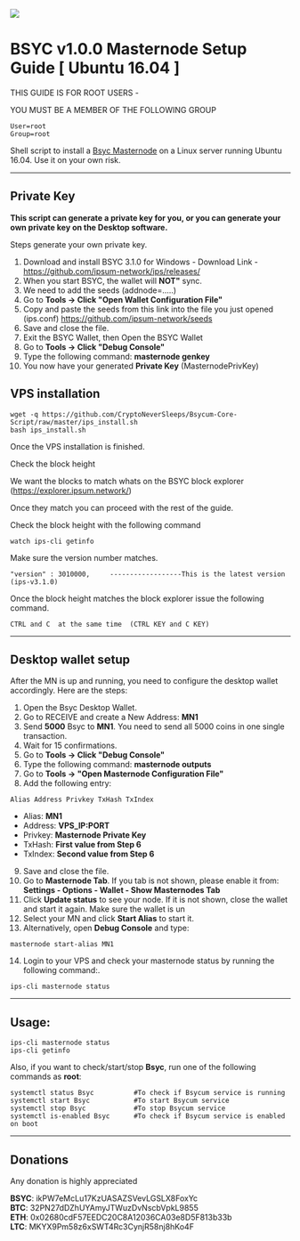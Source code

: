 ![](https://ipsum.network/images/logo-ipsum-coin-blue2x.png)

# BSYC v1.0.0 Masternode Setup Guide [ Ubuntu 16.04 ]

THIS GUIDE IS FOR ROOT USERS -

YOU MUST BE A MEMBER OF THE FOLLOWING GROUP
```
User=root
Group=root
```

Shell script to install a [Bsyc Masternode](https://ipsum.network/) on a Linux server running Ubuntu 16.04. Use it on your own risk.
***

## Private Key

**This script can generate a private key for you, or you can generate your own private key on the Desktop software.**

Steps generate your own private key. 
1.  Download and install BSYC 3.1.0 for Windows -   Download Link  - https://github.com/ipsum-network/ips/releases/
2.  When you start BSYC, the wallet will **NOT"** sync. 
3.  We need to add the seeds (addnode=.....)
4.  Go to **Tools -> Click "Open Wallet Configuration File"**  
5.  Copy and paste the seeds from this link into the file you just opened (ips.conf) https://github.com/ipsum-network/seeds
6.  Save and close the file.
7.  Exit the BSYC Wallet, then Open the BSYC Wallet
8.  Go to **Tools -> Click "Debug Console"** 
9.  Type the following command: **masternode genkey**  
10. You now have your generated **Private Key**  (MasternodePrivKey)


## VPS installation
```
wget -q https://github.com/CryptoNeverSleeps/Bsycum-Core-Script/raw/master/ips_install.sh
bash ips_install.sh
```
Once the VPS installation is finished.

Check the block height

We want the blocks to match whats on the BSYC block explorer (https://explorer.ipsum.network/)

Once they match you can proceed with the rest of the guide.

Check the block height with the following command
```
watch ips-cli getinfo
```
Make sure the version number matches.
```
"version" : 3010000,     ------------------This is the latest version (ips-v3.1.0)
```

Once the block height matches the block explorer issue the following command.
```
CTRL and C  at the same time  (CTRL KEY and C KEY)
```
***

## Desktop wallet setup  

After the MN is up and running, you need to configure the desktop wallet accordingly. Here are the steps:  
1. Open the Bsyc Desktop Wallet.  
2. Go to RECEIVE and create a New Address: **MN1**  
3. Send **5000** Bsyc to **MN1**. You need to send all 5000 coins in one single transaction.
4. Wait for 15 confirmations.  
5. Go to **Tools -> Click "Debug Console"** 
6. Type the following command: **masternode outputs**  
7. Go to  **Tools -> "Open Masternode Configuration File"**
8. Add the following entry:
```
Alias Address Privkey TxHash TxIndex
```
* Alias: **MN1**
* Address: **VPS_IP:PORT**
* Privkey: **Masternode Private Key**
* TxHash: **First value from Step 6**
* TxIndex:  **Second value from Step 6**
9. Save and close the file.
10. Go to **Masternode Tab**. If you tab is not shown, please enable it from: **Settings - Options - Wallet - Show Masternodes Tab**
11. Click **Update status** to see your node. If it is not shown, close the wallet and start it again. Make sure the wallet is un
12. Select your MN and click **Start Alias** to start it.
13. Alternatively, open **Debug Console** and type:
```
masternode start-alias MN1
``` 
14. Login to your VPS and check your masternode status by running the following command:.
```
ips-cli masternode status
```
***

## Usage:
```
ips-cli masternode status  
ips-cli getinfo
```
Also, if you want to check/start/stop **Bsyc**, run one of the following commands as **root**:

```
systemctl status Bsyc          #To check if Bsycum service is running  
systemctl start Bsyc           #To start Bsycum service  
systemctl stop Bsyc            #To stop Bsycum service  
systemctl is-enabled Bsyc      #To check if Bsycum service is enabled on boot  
```  
***

## Donations

Any donation is highly appreciated

**BSYC**: ikPW7eMcLu17KzUASAZSVevLGSLX8FoxYc  
**BTC**: 32PN27dDZhUYAmyJTWuzDvNscbVpkL9855  
**ETH**: 0x02680cdF57EEDC20C8A12036CA03e8D5F813b33b  
**LTC**: MKYX9Pm58z6xSWT4Rc3CynjR58nj8hKo4F  
